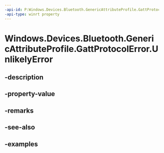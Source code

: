 ```yaml
---
-api-id: P:Windows.Devices.Bluetooth.GenericAttributeProfile.GattProtocolError.UnlikelyError
-api-type: winrt property
---
```


<!-- Property syntax.
public byte UnlikelyError { get; }
-->

# Windows.Devices.Bluetooth.GenericAttributeProfile.GattProtocolError.UnlikelyError

## -description

## -property-value

## -remarks

## -see-also

## -examples

